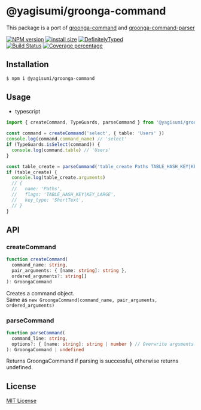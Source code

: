 # @yagisumi/groonga-command

This package is a port of [groonga-command](https://github.com/groonga/groonga-command) and [groonga-command-parser](https://github.com/groonga/groonga-command-parser)

[![NPM version][npm-image]][npm-url] [![install size][packagephobia-image]][packagephobia-url] [![DefinitelyTyped][dts-image]][dts-url]  
[![Build Status][githubactions-image]][githubactions-url] [![Coverage percentage][coveralls-image]][coveralls-url]

## Installation

```sh
$ npm i @yagisumi/groonga-command
```

## Usage

- typescript

```ts
import { createCommand, TypeGuards, parseCommand } from '@yagisumi/groonga-command'

const command = createCommand('select', { table: 'Users' })
console.log(command.command_name) // 'select'
if (TypeGuards.isSelect(command)) {
  console.log(command.table) // 'Users'
}

const table_create = parseCommand('table_create Paths TABLE_HASH_KEY|KEY_LARGE ShortText')
if (table_create) {
  console.log(table_create.arguments)
  // {
  //   name: 'Paths',
  //   flags: 'TABLE_HASH_KEY|KEY_LARGE',
  //   key_type: 'ShortText',
  // }
}
```

## API

### createCommand
```ts
function createCommand(
  command_name: string, 
  pair_arguments: { [name: string]: string }, 
  ordered_arguments?: string[]
): GroongaCommand
```

Creates a command object.<br>
Same as `new GroongaCommand(command_name, pair_arguments, ordered_arguments)`

### parseCommand

```ts
function parseCommand(
  command_line: string,
  options?: { [name: string]: string | number } // Overwrite arguments
): GroongaCommand | undefined
```

Returns GroongaCommand if parsing is successful, otherwise returns undefined.<br>


## License

[MIT License](https://opensource.org/licenses/MIT)

[githubactions-image]: https://img.shields.io/github/workflow/status/yagisumi/node-groonga-command/build?logo=github&style=flat-square
[githubactions-url]: https://github.com/yagisumi/node-groonga-command/actions
[npm-image]: https://img.shields.io/npm/v/@yagisumi/groonga-command.svg?style=flat-square
[npm-url]: https://npmjs.org/package/@yagisumi/groonga-command
[packagephobia-image]: https://flat.badgen.net/packagephobia/install/@yagisumi/groonga-command
[packagephobia-url]: https://packagephobia.now.sh/result?p=@yagisumi/groonga-command
[travis-image]: https://img.shields.io/travis/yagisumi/node-groonga-command.svg?style=flat-square
[travis-url]: https://travis-ci.org/yagisumi/node-groonga-command
[appveyor-image]: https://img.shields.io/appveyor/ci/yagisumi/node-groonga-command.svg?logo=appveyor&style=flat-square
[appveyor-url]: https://ci.appveyor.com/project/yagisumi/node-groonga-command
[coveralls-image]: https://img.shields.io/coveralls/yagisumi/node-groonga-command.svg?style=flat-square
[coveralls-url]: https://coveralls.io/github/yagisumi/node-groonga-command?branch=master
[dts-image]: https://img.shields.io/badge/DefinitelyTyped-.d.ts-blue.svg?style=flat-square
[dts-url]: http://definitelytyped.org
